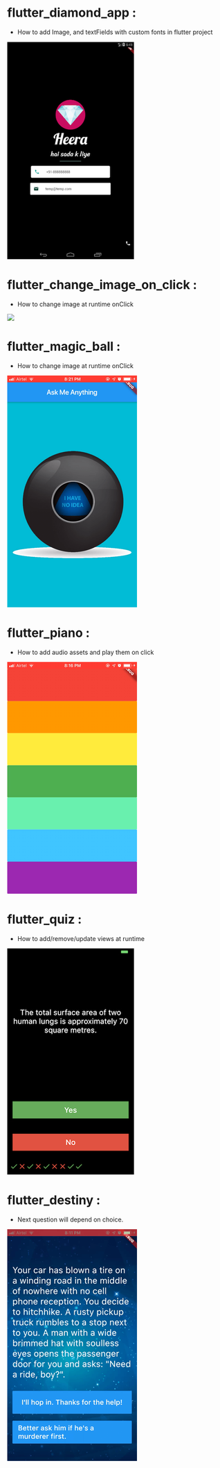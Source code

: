 # flutter_diamond_app : 

- How to add Image, and textFields with custom fonts in flutter project

![img](https://github.com/NehaKushwah993/Flutter_Study/blob/master/diamond_screen.png)


# flutter_change_image_on_click : 

- How to change image at runtime onClick

![](https://github.com/NehaKushwah993/Flutter_Study/blob/master/dice.gif)


# flutter_magic_ball :

- How to change image at runtime onClick

![](https://github.com/NehaKushwah993/Flutter_Study/blob/master/magic_ball.gif)


# flutter_piano :

- How to add audio assets and play them on click

![](https://github.com/NehaKushwah993/Flutter_Study/blob/master/piano.gif)


# flutter_quiz :

- How to add/remove/update views at runtime

![](https://github.com/NehaKushwah993/Flutter_Study/blob/master/quiz.jpeg)


# flutter_destiny :

- Next question will depend on choice.

![](https://github.com/NehaKushwah993/Flutter_Study/blob/master/destiny.gif)
